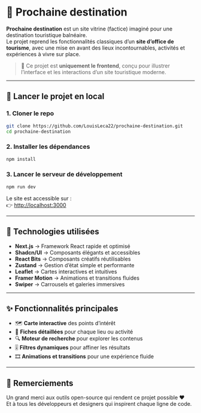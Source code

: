 # 🌊 Prochaine destination

**Prochaine destination** est un site vitrine (factice) imaginé pour une destination touristique balnéaire.  
Le projet reprend les fonctionnalités classiques d’un **site d’office de tourisme**, avec une mise en avant des lieux incontournables, activités et expériences à vivre sur place.  

> 🧭 Ce projet est **uniquement le frontend**, conçu pour illustrer l’interface et les interactions d’un site touristique moderne.

---

## 🚀 Lancer le projet en local

### 1. Cloner le repo

```bash
git clone https://github.com/LouisLeca22/prochaine-destination.git
cd prochaine-destination
```

### 2. Installer les dépendances

```bash
npm install
```

### 3. Lancer le serveur de développement

```bash
npm run dev
```

Le site est accessible sur :  
👉 [http://localhost:3000](http://localhost:3000)

---

## 🧭 Technologies utilisées

- **Next.js** → Framework React rapide et optimisé  
- **Shadcn/UI** → Composants élégants et accessibles  
- **React Bits** → Composants créatifs réutilisables  
- **Zustand** → Gestion d’état simple et performante  
- **Leaflet** → Cartes interactives et intuitives  
- **Framer Motion** → Animations et transitions fluides  
- **Swiper** → Carrousels et galeries immersives  

---

## ✨ Fonctionnalités principales

- 🗺️ **Carte interactive** des points d’intérêt  
- 📍 **Fiches détaillées** pour chaque lieu ou activité  
- 🔍 **Moteur de recherche** pour explorer les contenus  
- 🎚️ **Filtres dynamiques** pour affiner les résultats  
- 🎞️ **Animations et transitions** pour une expérience fluide  

---

## 🙌 Remerciements

Un grand merci aux outils open-source qui rendent ce projet possible ❤️  
Et à tous les développeurs et designers qui inspirent chaque ligne de code.
